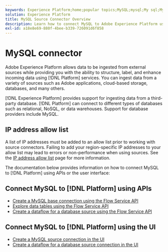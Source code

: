 ```yaml
---
keywords: Experience Platform;home;popular topics;MySQL;mysql;My sql;My SQL
solution: Experience Platform
title: MySQL Source Connector Overview
description: Learn how to connect MySQL to Adobe Experience Platform using APIs or the user interface.
exl-id: a18e8e69-880f-4bee-b339-726091d6f858
---
```

# MySQL connector

Adobe Experience Platform allows data to be ingested from external sources while providing you with the ability to structure, label, and enhance incoming data using [!DNL Platform] services. You can ingest data from a variety of sources such as Adobe applications, cloud-based storage, databases, and many others.

[!DNL Experience Platform] provides support for ingesting data from a third-party database. [!DNL Platform] can connect to different types of databases such as relational, NoSQL, or data warehouses. Support for database providers include MySQL.

## IP address allow list

A list of IP addresses must be added to an allow list prior to working with source connectors. Failing to add your region-specific IP addresses to your allow list may lead to errors or non-performance when using sources. See the [IP address allow list](../../ip-address-allow-list.md) page for more information.

The documentation below provides information on how to connect MySQL to [!DNL Platform] using APIs or the user interface:

## Connect MySQL to [!DNL Platform] using APIs

- [Create a MySQL base connection using the Flow Service API](../../tutorials/api/create/databases/mysql.md)
- [Explore data tables using the Flow Service API](../../tutorials/api/explore/tabular.md)
- [Create a dataflow for a database source using the Flow Service API](../../tutorials/api/collect/database-nosql.md)

## Connect MySQL to [!DNL Platform] using the UI

- [Create a MySQL source connection in the UI](../../tutorials/ui/create/databases/mysql.md)
- [Create a dataflow for a database source connection in the UI](../../tutorials/ui/dataflow/databases.md)
